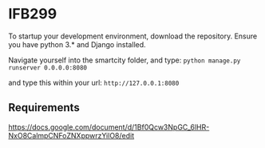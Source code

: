 # IFB299
To startup your development environment, download the repository.
Ensure you have python 3.* and Django installed.

Navigate yourself into the smartcity folder, and type:
`python manage.py runserver 0.0.0.0:8080`

and type this within your url:
`http://127.0.0.1:8080`

## Requirements
https://docs.google.com/document/d/1Bf0Qcw3NpGC_6lHR-NxO8CalmpCNFoZNXppwrzYilO8/edit
